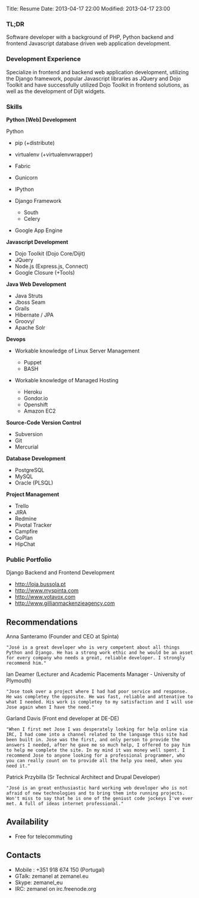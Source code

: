 Title: Resume
Date: 2013-04-17 22:00
Modified: 2013-04-17 23:00

### TL;DR

Software developer with a background of PHP, Python backend and frontend Javascript database driven web application development.

### Development Experience

Specialize in frontend and backend web application development, utilizing the Django framework, popular Javascript libraries as JQuery and Dojo Toolkit and have successfully utilized Dojo Toolkit in frontend solutions, as well as the development of Dijit widgets.

### Skills

**Python [Web] Development**

Python
   - pip (+distribute)
   - virtualenv (+virtualenvwrapper)
   - Fabric
   - Gunicorn
   - IPython

- Django Framework
   - South
   - Celery

- Google App Engine

**Javascript Development**

- Dojo Toolkit (Dojo Core/Dijit)
- JQuery
- Node.js (Express.js, Connect)
- Google Closure (+Tools)

**Java Web Development**

- Java Struts
- Jboss Seam
- Grails
- Hibernate / JPA
- Groovy/
- Apache Solr

**Devops**

- Workable knowledge of Linux Server Management
    * Puppet
    * BASH

- Workable knowledge of Managed Hosting
    * Heroku
    * Gondor.io
    * Openshift
    * Amazon EC2

**Source-Code Version Control**

- Subversion
- Git
- Mercurial

**Database Development**

- PostgreSQL
- MySQL
- Oracle (PLSQL)

**Project Management**

- Trello
- JIRA
- Redmine
- Pivotal Tracker
- Campfire
- GoPlan
- HipChat


### Public Portfolio

Django Backend and Frontend Development

* <http://loja.bussola.pt>
* <http://www.myspinta.com>
* <http://www.votavox.com>
* <http://www.gillianmackenzieagency.com>

Recommendations
---------------

Anna Santeramo (Founder and CEO at Spinta)

    "José is a great developer who is very competent about all things Python and Django. He has a strong work ethic and he would be an asset for every company who needs a great, reliable developer. I strongly recommend him."


Ian Deamer (Lecturer and Academic Placements Manager - University of Plymouth)

	"Jose took over a project where I had had poor service and response. He was completey the opposite. He was fast, reliable and attenative to what I needed. His work is completey to my satisfaction and I will use Jose again when I have the need."


Garland Davis (Front end developer at DE-DE)

	"When I first met Jose I was desperately looking for help online via IRC, I had come into a channel related to the language this site had been built in. Jose was the first, and only person to provide the answers I needed, after he gave me so much help, I offered to pay him to help me complete the site. In my mind it was money well spent. I recommend Jose to anyone looking for a professional programmer, who you can really count on to provide all the help you need, when you need it."


Patrick Przybilla (Sr Technical Architect and Drupal Developer)

    "José is an great enthusiastic hard working web developer who is not afraid of new technologies and to bring them into running projects. Won't miss to say that he is one of the geniust code jockeys I've ever met. A full of ideas internet professional."

Availability
------------

* Free for telecommuting

Contacts
--------

* Mobile : +351 918 674 150 (Portugal)
* GTalk: zemanel at zemanel.eu
* Skype: zemanel_eu
* IRC: zemanel on irc.freenode.org
